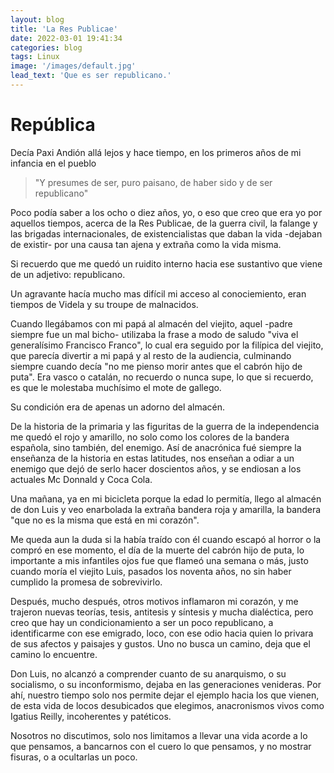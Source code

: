 ```yaml
---
layout: blog
title: 'La Res Publicae'
date: 2022-03-01 19:41:34
categories: blog
tags: Linux
image: '/images/default.jpg'
lead_text: 'Que es ser republicano.'
---
```


# República

Decía Paxi Andión allá lejos y hace tiempo, en los primeros años de mi infancia en el pueblo 

> "Y presumes de ser, puro paisano, de haber sido y de ser republicano"

Poco podía saber a los ocho o diez años, yo, o eso que creo que era yo por aquellos tiempos, acerca de la Res Publicae, de la guerra civil, la falange y las brigadas internacionales, de existencialistas que daban la vida -dejaban de existir- por una causa tan ajena y extraña como la vida misma.

Si recuerdo que me quedó un ruidito interno hacia ese sustantivo que viene de un adjetivo: republicano.

Un agravante hacía mucho mas difícil mi acceso al conociemiento, eran tiempos de Videla y su troupe de malnacidos.

Cuando llegábamos con mi papá al almacén del viejito, aquel -padre siempre fue un mal bicho- utilizaba la frase a modo de saludo "viva el generalísimo Francisco Franco", lo cual era seguido por la filípica del viejito, que parecía divertir a mi papá y al resto de la audiencia, culminando siempre cuando decía "no me pienso morir antes que el cabrón hijo de puta". Era vasco o catalán, no recuerdo o nunca supe, lo que si recuerdo, es que le molestaba muchísimo el mote de gallego. 

Su condición era de apenas un adorno del almacén.

De la historia de la primaria y las figuritas de la guerra de la independencia me quedó el rojo y amarillo, no solo como los colores de la bandera española, sino también, del enemigo. Así de anacrónica fué siempre la enseñanza de la historia en estas latitudes, nos enseñan a odiar a un enemigo que dejó de serlo hacer doscientos años, y se endiosan a los actuales Mc Donnald y Coca Cola.

Una mañana, ya en mi bicicleta porque la edad lo permitía, llego al almacén de don Luis y veo enarbolada la extraña bandera roja y amarilla, la bandera "que no es la misma que está en mi corazón". 

Me queda aun la duda si la había traído con él cuando escapó al horror o la compró en ese momento, el día de la muerte del cabrón hijo de puta, lo importante a mis infantiles ojos fue que flameó una semana o más, justo cuando moría el viejito Luis, pasados los noventa años, no sin haber cumplido la promesa de sobrevivirlo. 

Después, mucho después, otros motivos inflamaron mi corazón, y me trajeron nuevas teorías, tesis, antitesis y síntesis y mucha dialéctica, pero creo que hay un condicionamiento a ser un poco republicano, a identificarme con ese emigrado, loco, con ese odio hacia quien lo privara de sus afectos y paisajes y gustos. Uno no busca un camino, deja que el camino lo encuentre. 

Don Luis, no alcanzó a comprender cuanto de su anarquismo, o su socialismo, o su inconformismo, dejaba en las generaciones venideras. Por ahí, nuestro tiempo solo nos permite dejar el ejemplo hacia los que vienen, de esta vida de locos desubicados que elegimos, anacronismos vivos como Igatius Reilly, incoherentes y patéticos.

Nosotros no discutimos, solo nos limitamos a llevar una vida acorde a lo que pensamos, a bancarnos con el cuero lo que pensamos, y no mostrar fisuras, o a ocultarlas un poco.
